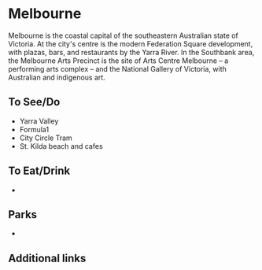 # Melbourne

Melbourne is the coastal capital of the southeastern Australian state of Victoria. At the city's centre is the modern Federation Square development, with plazas, bars, and restaurants by the Yarra River. In the Southbank area, the Melbourne Arts Precinct is the site of Arts Centre Melbourne – a performing arts complex – and the National Gallery of Victoria, with Australian and indigenous art.

## To See/Do

* Yarra Valley
* Formula1
* City Circle Tram
* St. Kilda beach and cafes

## To Eat/Drink

*

## Parks 

*

## Additional links
